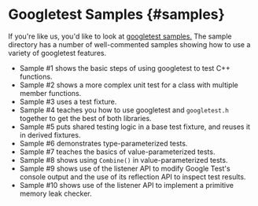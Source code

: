 # Googletest Samples {#samples}

If you're like us, you'd like to look at [googletest
samples.](https://github.com/google/googletest/tree/master/googletest/samples)
The sample directory has a number of well-commented samples showing how to use a
variety of googletest features.

* Sample #1 shows the basic steps of using googletest to test C++ functions.
* Sample #2 shows a more complex unit test for a class with multiple member
  functions.
* Sample #3 uses a test fixture.
* Sample #4 teaches you how to use googletest and `googletest.h` together to
  get the best of both libraries.
* Sample #5 puts shared testing logic in a base test fixture, and reuses it in
  derived fixtures.
* Sample #6 demonstrates type-parameterized tests.
* Sample #7 teaches the basics of value-parameterized tests.
* Sample #8 shows using `Combine()` in value-parameterized tests.
* Sample #9 shows use of the listener API to modify Google Test's console
  output and the use of its reflection API to inspect test results.
* Sample #10 shows use of the listener API to implement a primitive memory
  leak checker.
